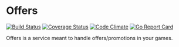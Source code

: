 # Offers

[![Build Status](https://travis-ci.org/topfreegames/offers.svg?branch=master)](https://travis-ci.org/topfreegames/offers)
[![Coverage Status](https://coveralls.io/repos/github/topfreegames/offers/badge.svg?branch=master)](https://coveralls.io/github/topfreegames/offers?branch=master)
[![Code Climate](https://codeclimate.com/github/topfreegames/offers/badges/gpa.svg)](https://codeclimate.com/github/topfreegames/offers)
[![Go Report Card](https://goreportcard.com/badge/github.com/topfreegames/offers)](https://goreportcard.com/report/github.com/topfreegames/offers)

Offers is a service meant to handle offers/promotions in your games.
